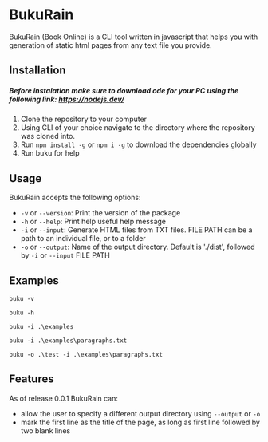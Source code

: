 # BukuRain

BukuRain (Book Online) is a CLI tool written in javascript that helps you with generation of static html pages from any text file you provide. 

## Installation
##### Before instalation make sure to download ode for your PC using the following link: https://nodejs.dev/
1. Clone the repository to your computer
2. Using CLI of your choice navigate to the directory where the repository was cloned into.
3. Run ``npm install -g`` or ``npm i -g`` to download the dependencies globally
4. Run buku for help

## Usage
BukuRain accepts the following options:

* `-v` or `--version`: Print the version of the package
* `-h` or `--help`: Print help useful help message
* `-i` or `--input`: Generate HTML files from TXT files. FILE PATH can be a path to an individual file, or to a folder
* `-o` or `--output`: Name of the output directory. Default is './dist', followed by `-i` or `--input` FILE PATH

## Examples 
``buku -v``

``buku -h`` 

``buku -i .\examples``

``buku -i .\examples\paragraphs.txt``

``buku -o .\test -i .\examples\paragraphs.txt``
  
## Features
As of release 0.0.1 BukuRain can:

  - allow the user to specify a different output directory using ``--output`` or ``-o``
  - mark the first line as the title of the page, as long as first line followed by two blank lines

